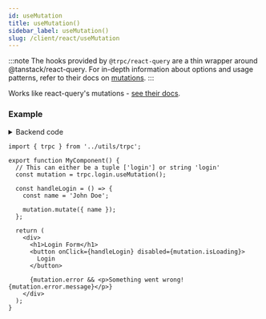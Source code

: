 ```yaml
---
id: useMutation
title: useMutation()
sidebar_label: useMutation()
slug: /client/react/useMutation
---
```


:::note
The hooks provided by `@trpc/react-query` are a thin wrapper around @tanstack/react-query. For in-depth information about options and usage patterns, refer to their docs on [mutations](https://tanstack.com/query/v4/docs/react/guides/mutations).
:::

Works like react-query's mutations - [see their docs](https://tanstack.com/query/v4/docs/react/guides/mutations).

### Example

<details><summary>Backend code</summary>

```tsx title='server/routers/_app.ts'
import { initTRPC } from '@trpc/server';
import { z } from 'zod';

export const t = initTRPC.create();

export const appRouter = t.router({
  // Create procedure at path 'login'
  // The syntax is identical to creating queries
  login: t.procedure
    // using zod schema to validate and infer input values
    .input(
      z.object({
        name: z.string(),
      }),
    )
    .mutation((opts) => {
      // Here some login stuff would happen
      return {
        user: {
          name: opts.input.name,
          role: 'ADMIN',
        },
      };
    }),
});
```

</details>

```tsx
import { trpc } from '../utils/trpc';

export function MyComponent() {
  // This can either be a tuple ['login'] or string 'login'
  const mutation = trpc.login.useMutation();

  const handleLogin = () => {
    const name = 'John Doe';

    mutation.mutate({ name });
  };

  return (
    <div>
      <h1>Login Form</h1>
      <button onClick={handleLogin} disabled={mutation.isLoading}>
        Login
      </button>

      {mutation.error && <p>Something went wrong! {mutation.error.message}</p>}
    </div>
  );
}
```
